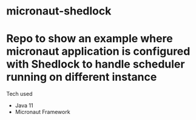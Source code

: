 # micronaut-shedlock
# Repo to show an example where micronaut application is configured with Shedlock to handle scheduler running on different instance
Tech used
- Java 11
- Micronaut Framework
